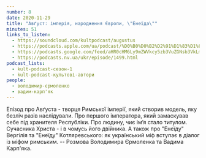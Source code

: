 ```yaml
---
number: 8
date: 2020-11-29
title: "Авґуст: імперія, народження Європи, \"Енеїда\""
minutes: 51
links_to_listen:
  - https://soundcloud.com/kultpodcast/augustus
  - https://podcasts.apple.com/ua/podcast/%D0%B0%D0%B2%D2%91%D1%83%D1%81%D1%82-%D1%96%D0%BC%D0%BF%D0%B5%D1%80%D1%96%D1%8F-%D0%BD%D0%B0%D1%80%D0%BE%D0%B4%D0%B6%D0%B5%D0%BD%D0%BD%D1%8F-%D1%94%D0%B2%D1%80%D0%BE%D0%BF%D0%B8-%D0%B5%D0%BD%D0%B5%D1%97%D0%B4%D0%B0/id1581339249?i=1000532083238
  - https://podcasts.google.com/feed/aHR0cHM6Ly9mZWVkcy5zb3VuZGNsb3VkLmNvbS91c2Vycy9zb3VuZGNsb3VkOnVzZXJzOjg5MjM3MjAyNy9zb3VuZHMucnNz/episode/dGFnOnNvdW5kY2xvdWQsMjAxMDp0cmFja3MvOTM4MTAxNDY1
  - https://podcasts.nv.ua/ukr/episode/1499.html
podcast_lists:
  - kult-podcast-сезон-1
  - kult-podcast-культові-автори
people:
  - володимир-єрмоленко
  - вадим-карп'як
---
```


Епізод про Авґуста - творця Римської імперії, який створив модель, яку безліч
разів наслідували. Про першого імператора, який замаскував себе під хранителя
Республіки. Про людину, чиє ім’я стало титулом. Сучасника Христа - і в чомусь
його двійника. А також про "Енеїду" Вергілія та "Енеїду" Котляревського: як
український міф вступає в діалог із міфом римським. -- Розмова Володимира
Єрмоленка та Вадима Карп'яка.

